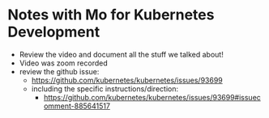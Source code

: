 # Notes with Mo for Kubernetes Development

- Review the video and document all the stuff we talked about!
- Video was zoom recorded
- review the github issue:
    - https://github.com/kubernetes/kubernetes/issues/93699
    - including the specific instructions/direction:
        - https://github.com/kubernetes/kubernetes/issues/93699#issuecomment-885641517


        